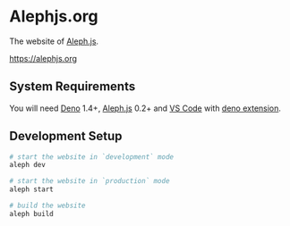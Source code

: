 # Alephjs.org
The website of [Aleph.js](https://alephjs.org).

https://alephjs.org

## System Requirements
You will need [Deno](https://deno.land/) 1.4+, [Aleph.js](https://deno.land/x/aleph) 0.2+ and [VS Code](https://code.visualstudio.com/) with [deno extension](https://marketplace.visualstudio.com/items?itemName=denoland.vscode-deno).

## Development Setup
```bash
# start the website in `development` mode
aleph dev

# start the website in `production` mode
aleph start

# build the website
aleph build
```

